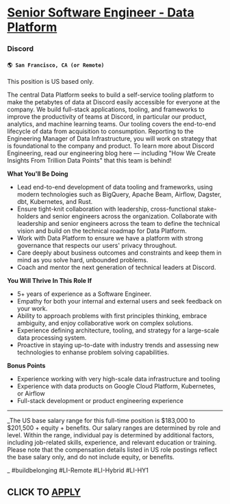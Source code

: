 # [Senior Software Engineer - Data Platform](https://www.remotewlb.com/apply/senior-software-engineer-data-platform-121777)  
### Discord  
#### `🌎 San Francisco, CA (or Remote)`  

This position is US based only.

The central Data Platform seeks to build a self-service tooling platform to make the petabytes of data at Discord easily accessible for everyone at the company. We build full-stack applications, tooling, and frameworks to improve the productivity of teams at Discord, in particular our product, analytics, and machine learning teams. Our tooling covers the end-to-end lifecycle of data from acquisition to consumption. Reporting to the Engineering Manager of Data Infrastructure, you will work on strategy that is foundational to the company and product. To learn more about Discord Engineering, read our engineering blog here — including "How We Create Insights From Trillion Data Points" that this team is behind!

**What You'll Be Doing**

  * Lead end-to-end development of data tooling and frameworks, using modern technologies such as BigQuery, Apache Beam, Airflow, Dagster, dbt, Kubernetes, and Rust.
  * Ensure tight-knit collaboration with leadership, cross-functional stake-holders and senior engineers across the organization. Collaborate with leadership and senior engineers across the team to define the technical vision and build on the technical roadmap for Data Platform.
  * Work with Data Platform to ensure we have a platform with strong governance that respects our users' privacy throughout.
  * Care deeply about business outcomes and constraints and keep them in mind as you solve hard, unbounded problems.
  * Coach and mentor the next generation of technical leaders at Discord.

**You Will Thrive In This Role If**

  * 5+ years of experience as a Software Engineer.
  * Empathy for both your internal and external users and seek feedback on your work.
  * Ability to approach problems with first principles thinking, embrace ambiguity, and enjoy collaborative work on complex solutions.
  * Experience defining architecture, tooling, and strategy for a large-scale data processing system.
  * Proactive in staying up-to-date with industry trends and assessing new technologies to enhanse problem solving capabilities.

**Bonus Points**

  * Experience working with very high-scale data infrastructure and tooling
  * Experience with data products on Google Cloud Platform, Kubernetes, or Airflow
  * Full-stack development or product engineering experience

* * *

_The US base salary range for this full-time position is $183,000 to $201,500 + equity + benefits. Our salary ranges are determined by role and level. Within the range, individual pay is determined by additional factors, including job-related skills, experience, and relevant education or training. Please note that the compensation details listed in US role postings reflect the base salary only, and do not include equity, or benefits.  
  
_ #buildbelonging #LI-Remote #LI-Hybrid #LI-HY1

  
## CLICK TO [APPLY](https://www.remotewlb.com/apply/senior-software-engineer-data-platform-121777)

